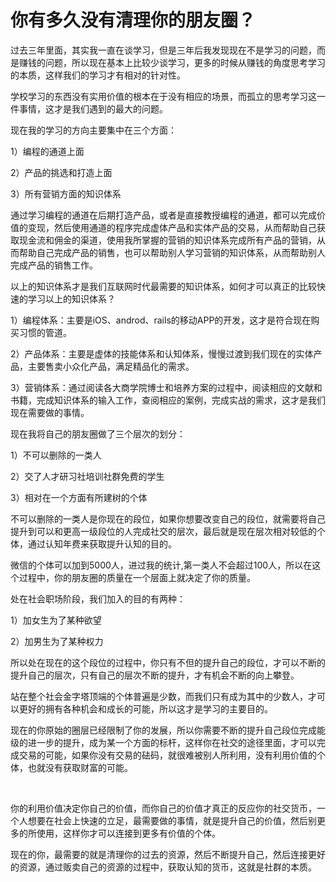 # 你有多久没有清理你的朋友圈？

过去三年里面，其实我一直在谈学习，但是三年后我发现现在不是学习的问题，而是赚钱的问题，所以现在基本上比较少谈学习，更多的时候从赚钱的角度思考学习的本质，这样我们的学习才有相对的针对性。

学校学习的东西没有实用价值的根本在于没有相应的场景，而孤立的思考学习这一件事情，这才是我们遇到的最大的问题。

现在我的学习的方向主要集中在三个方面：

1）编程的通道上面

2）产品的挑选和打造上面

3）所有营销方面的知识体系

通过学习编程的通道在后期打造产品，或者是直接教授编程的通道，都可以完成价值的变现，然后使用通道的程序完成虚体产品和实体产品的交易，从而帮助自己获取现金流和佣金的渠道，使用我所掌握的营销的知识体系完成所有产品的营销，从而帮助自己完成产品的销售，也可以帮助别人学习营销的知识体系，从而帮助别人完成产品的销售工作。

以上的知识体系才是我们互联网时代最需要的知识体系，如何才可以真正的比较快速的学习以上的知识体系？

1）编程体系：主要是iOS、androd、rails的移动APP的开发，这才是符合现在购买习惯的管道。

2）产品体系：主要是虚体的技能体系和认知体系，慢慢过渡到我们现在的实体产品，主要售卖小众化产品，满足精品化的需求。

3）营销体系：通过阅读各大商学院博士和培养方案的过程中，阅读相应的文献和书籍，完成知识体系的输入工作，查阅相应的案例，完成实战的需求，这才是我们现在需要做的事情。

现在我将自己的朋友圈做了三个层次的划分：

1）不可以删除的一类人

2）交了人才研习社培训社群免费的学生

3）相对在一个方面有所建树的个体

不可以删除的一类人是你现在的段位，如果你想要改变自己的段位，就需要将自己提升到可以和更高一级段位的人完成社交的层次，最后就是现在层次相对较低的个体，通过认知年费来获取提升认知的目的。

微信的个体可以加到5000人，进过我的统计,第一类人不会超过100人，所以在这个过程中，你的朋友圈的质量在一个层面上就决定了你的质量。

处在社会职场阶段，我们加入的目的有两种：

1）加女生为了某种欲望

2）加男生为了某种权力

所以处在现在的这个段位的过程中，你只有不但的提升自己的段位，才可以不断的提升自己的层次，只有自己的层次不断的提升，才有机会不断的向上攀登。

站在整个社会金字塔顶端的个体普遍是少数，而我们只有成为其中的少数人，才可以更好的拥有各种机会和成长的可能，所以这才是学习的主要目的。

现在的你原始的圈层已经限制了你的发展，所以你需要不断的提升自己段位完成能级的进一步的提升，成为某一个方面的标杆，这样你在社交的途径里面，才可以完成交易的可能，如果你没有交易的砝码，就很难被别人所利用，没有利用价值的个体，也就没有获取财富的可能。

​

你的利用价值决定你自己的价值，而你自己的价值才真正的反应你的社交货币，一个人想要在社会上快速的立足，最需要做的事情，就是提升自己的价值，然后别更多的所使用，这样你才可以连接到更多有价值的个体。

现在的你，最需要的就是清理你的过去的资源，然后不断提升自己，然后连接更好的资源，通过贩卖自己的资源的过程中，获取认知的货币，这就是社群的本质。
